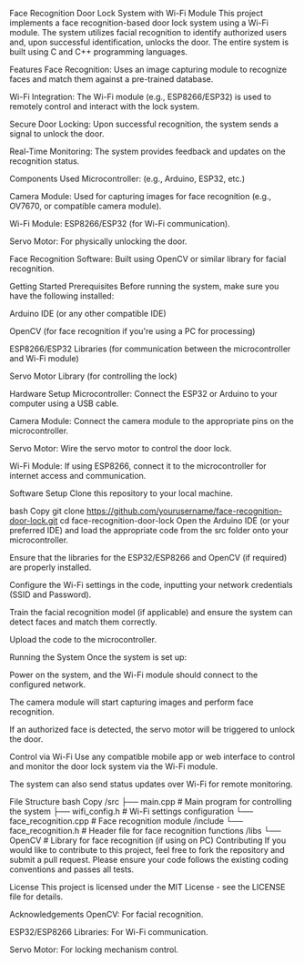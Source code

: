 Face Recognition Door Lock System with Wi-Fi Module
This project implements a face recognition-based door lock system using a Wi-Fi module. The system utilizes facial recognition to identify authorized users and, upon successful identification, unlocks the door. The entire system is built using C and C++ programming languages.

Features
Face Recognition: Uses an image capturing module to recognize faces and match them against a pre-trained database.

Wi-Fi Integration: The Wi-Fi module (e.g., ESP8266/ESP32) is used to remotely control and interact with the lock system.

Secure Door Locking: Upon successful recognition, the system sends a signal to unlock the door.

Real-Time Monitoring: The system provides feedback and updates on the recognition status.

Components Used
Microcontroller: (e.g., Arduino, ESP32, etc.)

Camera Module: Used for capturing images for face recognition (e.g., OV7670, or compatible camera module).

Wi-Fi Module: ESP8266/ESP32 (for Wi-Fi communication).

Servo Motor: For physically unlocking the door.

Face Recognition Software: Built using OpenCV or similar library for facial recognition.

Getting Started
Prerequisites
Before running the system, make sure you have the following installed:

Arduino IDE (or any other compatible IDE)

OpenCV (for face recognition if you're using a PC for processing)

ESP8266/ESP32 Libraries (for communication between the microcontroller and Wi-Fi module)

Servo Motor Library (for controlling the lock)

Hardware Setup
Microcontroller: Connect the ESP32 or Arduino to your computer using a USB cable.

Camera Module: Connect the camera module to the appropriate pins on the microcontroller.

Servo Motor: Wire the servo motor to control the door lock.

Wi-Fi Module: If using ESP8266, connect it to the microcontroller for internet access and communication.

Software Setup
Clone this repository to your local machine.

bash
Copy
git clone https://github.com/yourusername/face-recognition-door-lock.git
cd face-recognition-door-lock
Open the Arduino IDE (or your preferred IDE) and load the appropriate code from the src folder onto your microcontroller.

Ensure that the libraries for the ESP32/ESP8266 and OpenCV (if required) are properly installed.

Configure the Wi-Fi settings in the code, inputting your network credentials (SSID and Password).

Train the facial recognition model (if applicable) and ensure the system can detect faces and match them correctly.

Upload the code to the microcontroller.

Running the System
Once the system is set up:

Power on the system, and the Wi-Fi module should connect to the configured network.

The camera module will start capturing images and perform face recognition.

If an authorized face is detected, the servo motor will be triggered to unlock the door.

Control via Wi-Fi
Use any compatible mobile app or web interface to control and monitor the door lock system via the Wi-Fi module.

The system can also send status updates over Wi-Fi for remote monitoring.

File Structure
bash
Copy
/src
    ├── main.cpp           # Main program for controlling the system
    ├── wifi_config.h      # Wi-Fi settings configuration
    └── face_recognition.cpp  # Face recognition module
/include
    └── face_recognition.h # Header file for face recognition functions
/libs
    └── OpenCV            # Library for face recognition (if using on PC)
Contributing
If you would like to contribute to this project, feel free to fork the repository and submit a pull request. Please ensure your code follows the existing coding conventions and passes all tests.

License
This project is licensed under the MIT License - see the LICENSE file for details.

Acknowledgements
OpenCV: For facial recognition.

ESP32/ESP8266 Libraries: For Wi-Fi communication.

Servo Motor: For locking mechanism control.
